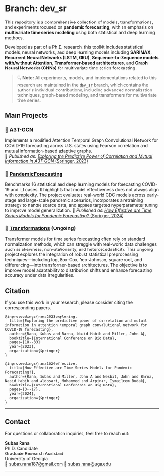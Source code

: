 # Branch: dev_sr

This repository is a comprehensive collection of models, transformations, and experiments focused on **pandemic forecasting**, with an emphasis on **multivariate time series modeling** using both statistical and deep learning methods.

Developed as part of a Ph.D. research, this toolkit includes statistical models, neural networks, and deep learning models including **SARIMAX**, **Recurrent Neural Networks (LSTM, GRU)**, **Sequence-to-Sequence models with/without Attention**, **Transformer-based architectures**, and **Graph Neural Networks (GNNs)** for multivariate time series forecasting.

> 🔍 **Note:** All experiments, models, and implementations related to this research are maintained in the [`dev_sr`](https://github.com/scalation/scalation_py/tree/dev_sr) branch, which contains the author's individual contributions, including advanced normalization techniques, graph-based modeling, and transformers for multivariate time series.

## Main Projects

### 🔗 [A3T-GCN]([https://link.springer.com/chapter/10.1007/978-3-031-44725-9_2](https://github.com/scalation/scalation_py/tree/dev_sr/A3T-GCN))
Implements a modified Attention Temporal Graph Convolutional Network for COVID-19 forecasting across U.S. states using Pearson correlation and mutual information-based adaptive graphs.  
📄 *Published as:* [*Exploring the Predictive Power of Correlation and Mutual Information in A3T-GCN* (Springer, 2023)](https://link.springer.com/chapter/10.1007/978-3-031-44725-9_2)

### 🔗 [PandemicForecasting](https://github.com/scalation/scalation_py/tree/dev_sr/PandemicForecasting)
Benchmarks 16 statistical and deep learning models for forecasting COVID-19 and ILI cases. It highlights that model effectiveness does not always align with complexity. The project evaluates real-world CDC models across early-stage and large-scale pandemic scenarios, incorporates a retraining strategy to handle scarce data, and applies targeted hyperparameter tuning to improve model generalization.
📄 *Published as:* [*How Effective are Time Series Models for Pandemic Forecasting?* (Springer, 2024)](https://link.springer.com/chapter/10.1007/978-3-031-77088-3_1)

### 🔧 [Transformations](https://github.com/scalation/scalation_py/tree/dev_sr/Transformations) (Ongoing)
Transformer models for time series forecasting often rely on standard normalization methods, which can struggle with real-world data challenges such as skewness, non-stationarity, and heteroscedasticity. This ongoing project explores the integration of robust statistical preprocessing techniques—including log, Box-Cox, Yeo-Johnson, square root, and differencing—into transformer-based architectures. The objective is to improve model adaptability to distribution shifts and enhance forecasting accuracy under data irregularities.

## Citation

If you use this work in your research, please consider citing the corresponding papers.
```
@inproceedings{rana2023exploring,
  title={Exploring the predictive power of correlation and mutual information in attention temporal graph convolutional network for COVID-19 forecasting},
  author={Rana, Subas and Barna, Nasid Habib and Miller, John A},
  booktitle={International Conference on Big Data},
  pages={18--33},
  year={2023},
  organization={Springer}
}
```
```
@inproceedings{rana2024effective,
  title={How Effective are Time Series Models for Pandemic Forecasting?},
  author={Rana, Subas and Miller, John A and Nesbit, John and Barna, Nasid Habib and Aldosari, Mohammed and Arpinar, Ismailcem Budak},
  booktitle={International Conference on Big Data},
  pages={3--17},
  year={2024},
  organization={Springer}
}
```
---

## Contact

For questions or collaboration inquiries, feel free to reach out:

**Subas Rana**  
Ph.D. Candidate  
Graduate Research Assistant  
University of Georgia  
📧 subas.rana187@gmail.com
📧 subas.rana@uga.edu

---


